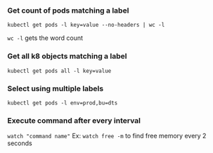 ### Get count of pods matching a label

`kubectl get pods -l key=value --no-headers | wc -l`

`wc -l` gets the word count

### Get all k8 objects matching a label

`kubectl get pods all -l key=value`

### Select using multiple labels

`kubectl get pods -l env=prod,bu=dts`

### Execute command after every interval

`watch "command name"`
Ex: `watch free -m` to find free memory every 2 seconds

